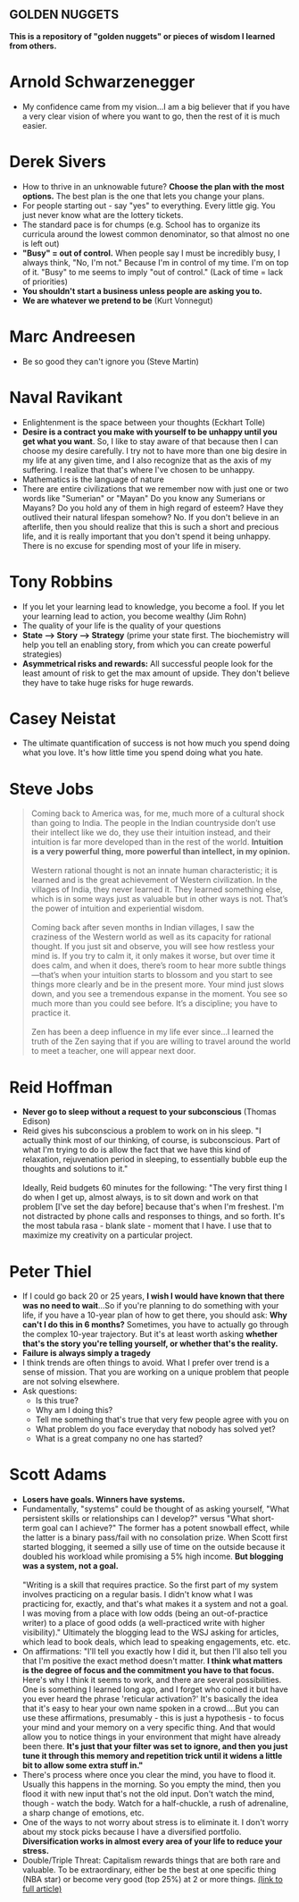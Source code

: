 ## GOLDEN NUGGETS
**This is a repository of "golden nuggets" or pieces of wisdom I learned from others.**

# Arnold Schwarzenegger
- My confidence came from my vision...I am a big believer that if you have a very clear vision of where you want to go, then the rest of it is much easier.

# Derek Sivers
- How to thrive in an unknowable future? **Choose the plan with the most options.** The best plan is the one that lets you change your plans.
- For people starting out - say "yes" to everything. Every little gig. You just never know what are the lottery tickets.
- The standard pace is for chumps (e.g. School has to organize its curricula around the lowest common denominator, so that almost no one is left out)
- **"Busy" = out of control.** When people say I must be incredibly busy, I always think, "No, I'm not." Because I'm in control of my time. I'm on top of it. "Busy" to me seems to imply "out of control." (Lack of time = lack of priorities)
- **You shouldn't start a business unless people are asking you to.**
- **We are whatever we pretend to be** (Kurt Vonnegut) 

# Marc Andreesen
- Be so good they can't ignore you (Steve Martin)

# Naval Ravikant
- Enlightenment is the space between your thoughts (Eckhart Tolle)
- **Desire is a contract you make with yourself to be unhappy until you get what you want**. So, I like to stay aware of that because then I can choose my desire carefully. I try not to have more than one big desire in my life at any given time, and I also recognize that as the axis of my suffering. I realize that that's where I've chosen to be unhappy.
- Mathematics is the language of nature
- There are entire civilizations that we remember now with just one or two words like "Sumerian" or "Mayan" Do you know any Sumerians or Mayans? Do you hold any of them in high regard of esteem? Have they outlived their natural lifespan somehow? No. If you don't believe in an afterlife, then you should realize that this is such a short and precious life, and it is really important that you don't spend it being unhappy. There is no excuse for spending most of your life in misery.

# Tony Robbins
- If you let your learning lead to knowledge, you become a fool. If you let your learning lead to action, you become wealthy (Jim Rohn)
- The quality of your life is the quality of your questions
- **State --> Story --> Strategy** (prime your state first. The biochemistry will help you tell an enabling story, from which you can create powerful strategies)
- **Asymmetrical risks and rewards:** All successful people look for the least amount of risk to get the max amount of upside. They don't believe they have to take huge risks for huge rewards.

# Casey Neistat
- The ultimate quantification of success is not how much you spend doing what you love. It's how little time you spend doing what you hate.

# Steve Jobs
> Coming back to America was, for me, much more of a cultural shock than going to India. The people in the Indian countryside don’t use their intellect like we do, they use their intuition instead, and their intuition is far more developed than in the rest of the world. **Intuition is a very powerful thing, more powerful than intellect, in my opinion.** <br><br> Western rational thought is not an innate human characteristic; it is learned and is the great achievement of Western civilization. In the villages of India, they never learned it. They learned something else, which is in some ways just as valuable but in other ways is not. That’s the power of intuition and experiential wisdom. <br><br> Coming back after seven months in Indian villages, I saw the craziness of the Western world as well as its capacity for rational thought. If you just sit and observe, you will see how restless your mind is. If you try to calm it, it only makes it worse, but over time it does calm, and when it does, there’s room to hear more subtle things—that’s when your intuition starts to blossom and you start to see things more clearly and be in the present more. Your mind just slows down, and you see a tremendous expanse in the moment. You see so much more than you could see before. It’s a discipline; you have to practice it. <br><br> Zen has been a deep influence in my life ever since...I learned the truth of the Zen saying that if you are willing to travel around the world to meet a teacher, one will appear next door.


# Reid Hoffman 
- **Never go to sleep without a request to your subconscious** (Thomas Edison)
- Reid gives his subconscious a problem to work on in his sleep. "I actually think most of our thinking, of course, is subconscious. Part of what I'm trying to do is allow the fact that we have this kind of relaxation, rejuvenation period in sleeping, to essentially bubble eup the thoughts and solutions to it." <br><br> Ideally, Reid budgets 60 minutes for the following: "The very first thing I do when I get up, almost always, is to sit down and work on that problem [I've set the day before] because that's when I'm freshest. I'm not distracted by phone calls and responses to things, and so forth. It's the most tabula rasa - blank slate - moment that I have. I use that to maximize my creativity on a particular project.

# Peter Thiel
- If I could go back 20 or 25 years, **I wish I would have known that there was no need to wait**...So if you're planning to do something with your life, if you have a 10-year plan of how to get there, you should ask: **Why can't I do this in 6 months?** Sometimes, you have to actually go through the complex 10-year trajectory. But it's at least worth asking **whether that's the story you're telling yourself, or whether that's the reality.**
- **Failure is always simply a tragedy**
- I think trends are often things to avoid. What I prefer over trend is a sense of mission. That you are working on a unique problem that people are not solving elsewhere. 
- Ask questions:
  - Is this true?
  - Why am I doing this?
  - Tell me something that's true that very few people agree with you on
  - What problem do you face everyday that nobody has solved yet?
  - What is a great company no one has started?


# Scott Adams

- **Losers have goals. Winners have systems.**
- Fundamentally, "systems" could be thought of as asking yourself, "What persistent skills or relationships can I develop?" versus "What short-term goal can I achieve?" The former has a potent snowball effect, while the latter is a binary pass/fail with no consolation prize. When Scott first started blogging, it seemed a silly use of time on the outside because it doubled his workload while promising a 5% high income. **But blogging was a system, not a goal.**<br><br>
"Writing is a skill that requires practice. So the first part of my system involves practicing on a regular basis. I didn't know what I was practicing for, exactly, and that's what makes it a system and not a goal. I was moving from a place with low odds (being an out-of-practice writer) to a place of good odds (a well-practiced write with higher visibility)." Ultimately the blogging lead to the WSJ asking for articles, which lead to book deals, which lead to speaking engagements, etc. etc.
- On affirmations: "I'll tell you exactly how I did it, but then I'll also tell you that I'm positive the exact method doesn't matter. **I think what matters is the degree of focus and the commitment you have to that focus.** Here's why I think it seems to work, and there are several possibilities. One is something I learned long ago, and I forget who coined it but have you ever heard the phrase 'reticular activation?' It's basically the idea that it's easy to hear your own name spoken in a crowd....But you can use these affirmations, presumably - this is just a hypothesis - to focus your mind and your memory on a very specific thing. And that would allow you to notice things in your environment that might have already been there. **It's just that your filter was set to ignore, and then you just tune it through this memory and repetition trick until it widens a little bit to allow some extra stuff in."**
- There's process where once you clear the mind, you have to flood it. Usually this happens in the morning. So you empty the mind, then you flood it with new input that's not the old input. Don't watch the mind, though - watch the body. Watch for a half-chuckle, a rush of adrenaline, a sharp change of emotions, etc.
- One of the ways to not worry about stress is to eliminate it. I don't worry about my stock picks because I have a diversified portfolio. **Diversification works in almost every area of your life to reduce your stress.**
- Double/Triple Threat: Capitalism rewards things that are both rare and valuable. To be extraordinary, either be the best at one specific thing (NBA star) or become very good (top 25%) at 2 or more things. [(link to full article)](https://andrewhong.me/2017/01/24/the-logic-of-the-double-or-triple-threat/) 

